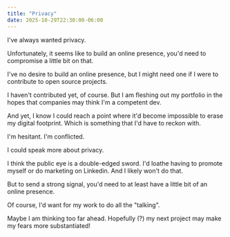 ```yaml
---
title: "Privacy"
date: 2025-10-29T22:30:00-06:00
---
```


I've always wanted privacy. 

Unfortunately, it seems like to build an online presence, you'd need to compromise a little bit on that. 

I've no desire to build an online presence, but I might need one if I were to contribute to open source projects. 

I haven't contributed yet, of course. But I am fleshing out my portfolio in the hopes that companies may think I'm a competent dev.

And yet, I know I could reach a point where it'd become impossible to erase my digital footprint. Which is something that I'd have to reckon with. 

I'm hesitant. I'm conflicted. 

I could speak more about privacy. 

I think the public eye is a double-edged sword. I'd loathe having to promote myself or do marketing on Linkedin. And I likely won't do that. 

But to send a strong signal, you'd need to at least have a little bit of an online presence. 

Of course, I'd want for my work to do all the "talking". 

Maybe I am thinking too far ahead. Hopefully (?) my next project may make my fears more substantiated!